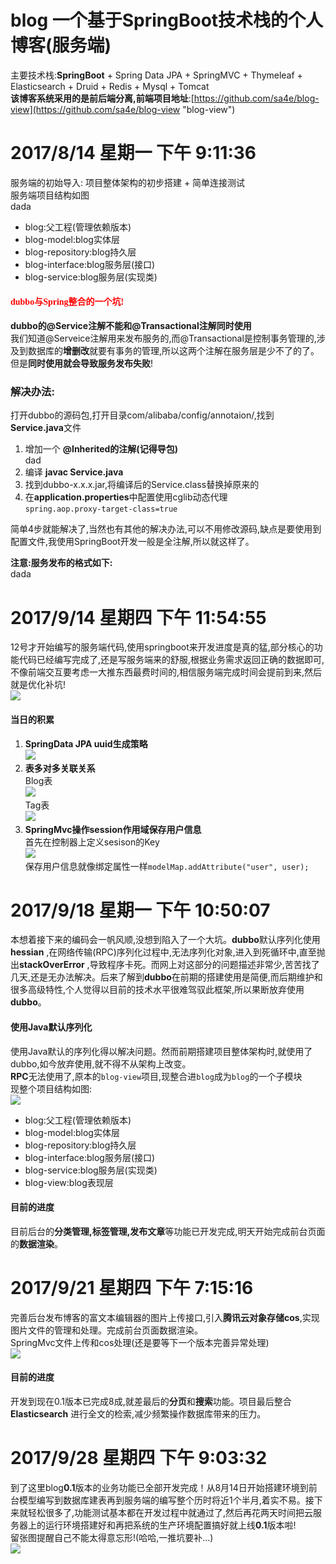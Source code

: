 # blog 一个基于SpringBoot技术栈的个人博客(服务端)  
主要技术栈:**SpringBoot** + Spring Data JPA + SpringMVC + Thymeleaf + Elasticsearch + Druid + Redis + Mysql + Tomcat  
**该博客系统采用的是前后端分离,前端项目地址**:[https://github.com/sa4e/blog-view](https://github.com/sa4e/blog-view "blog-view")

# 2017/8/14 星期一 下午 9:11:36 
服务端的初始导入:
项目整体架构的初步搭建 + 简单连接测试  
服务端项目结构如图  
dada  
> 
- blog:父工程(管理依赖版本)
- blog-model:blog实体层
- blog-repository:blog持久层
- blog-interface:blog服务层(接口)
- blog-service:blog服务层(实现类)  


#### <font face="微软雅黑" color="red">dubbo与Spring整合的一个坑!</font> ####
**dubbo的@Service注解不能和@Transactional注解同时使用**  
我们知道@Serveice注解用来发布服务的,而@Transactional是控制事务管理的,涉及到数据库的**增删改**就要有事务的管理,所以这两个注解在服务层是少不了的了。但是**同时使用就会导致服务发布失败**!  
### 解决办法: ###
打开dubbo的源码包,打开目录com/alibaba/config/annotaion/,找到**Service.java**文件  
1. 增加一个 **@Inherited的注解(记得导包)**  
dad   
2. 编译 **javac Service.java**  
3. 找到dubbo-x.x.x.jar,将编译后的Service.class替换掉原来的  
4. 在**application.properties**中配置使用cglib动态代理  
`spring.aop.proxy-target-class=true`

简单4步就能解决了,当然也有其他的解决办法,可以不用修改源码,缺点是要使用到配置文件,我使用SpringBoot开发一般是全注解,所以就这样了。  
  
**注意:服务发布的格式如下:**  
dada  
# 2017/9/14 星期四 下午 11:54:55 
12号才开始编写的服务端代码,使用springboot来开发进度是真的猛,部分核心的功能代码已经编写完成了,还是写服务端来的舒服,根据业务需求返回正确的数据即可,不像前端交互要考虑一大推东西最费时间的,相信服务端完成时间会提前到来,然后就是优化补坑!  
![](https://i.imgur.com/S0q3P6d.png)  

#### 当日的积累  
1. **SpringData JPA uuid生成策略**  
![](https://i.imgur.com/i6afb2g.png)  
2. **表多对多关联关系**  
Blog表  
![](https://i.imgur.com/qs1YOb0.png)  
Tag表  
![](https://i.imgur.com/eZGfIKf.png)  
3. **SpringMvc操作session作用域保存用户信息**  
首先在控制器上定义sesison的Key  
![](https://i.imgur.com/WNwrqDK.png)  
保存用户信息就像绑定属性一样`modelMap.addAttribute("user", user);`

# 2017/9/18 星期一 下午 10:50:07 
本想着接下来的编码会一帆风顺,没想到陷入了一个大坑。**dubbo**默认序列化使用**hessian** ,在网络传输(RPC)序列化过程中,无法序列化对象,进入到死循环中,直至抛出**stackOverError** ,导致程序卡死。而网上对这部分的问题描述非常少,苦苦找了几天,还是无办法解决。后来了解到**dubbo**在前期的搭建使用是简便,而后期维护和很多高级特性,个人觉得以目前的技术水平很难驾驭此框架,所以果断放弃使用 **dubbo**。  
#### 使用Java默认序列化
使用Java默认的序列化得以解决问题。然而前期搭建项目整体架构时,就使用了dubbo,如今放弃使用,就不得不从架构上改变。  
**RPC**无法使用了,原本的`blog-view`项目,现整合进`blog`成为`blog`的一个子模块  
现整个项目结构如图:  
![](https://i.imgur.com/6sQXG3n.png)  
> 
- blog:父工程(管理依赖版本)
- blog-model:blog实体层
- blog-repository:blog持久层
- blog-interface:blog服务层(接口)
- blog-service:blog服务层(实现类) 
- blog-view:blog表现层  
  
#### 目前的进度  
目前后台的**分类管理,标签管理,发布文章**等功能已开发完成,明天开始完成前台页面的**数据渲染**。  
# 2017/9/21 星期四 下午 7:15:16  
完善后台发布博客的富文本编辑器的图片上传接口,引入**腾讯云对象存储cos**,实现图片文件的管理和处理。完成前台页面数据渲染。  
SpringMvc文件上传和cos处理(还是要等下一个版本完善异常处理)  
![](https://i.imgur.com/z8gSf5A.png)  
 
#### 目前的进度   
开发到现在0.1版本已完成8成,就差最后的**分页**和**搜索**功能。项目最后整合 **Elasticsearch** 进行全文的检索,减少频繁操作数据库带来的压力。

# 2017/9/28 星期四 下午 9:03:32 
到了这里blog**0.1**版本的业务功能已全部开发完成！从8月14日开始搭建环境到前台模型编写到数据库建表再到服务端的编写整个历时将近1个半月,着实不易。接下来就轻松很多了,功能测试基本都在开发过程中就通过了,然后再花两天时间把云服务器上的运行环境搭建好和再把系统的生产环境配置搞好就上线**0.1**版本啦!  
留张图提醒自己不能太得意忘形!(哈哈,一推坑要补...)  
![](https://i.imgur.com/azDtWXR.png)
